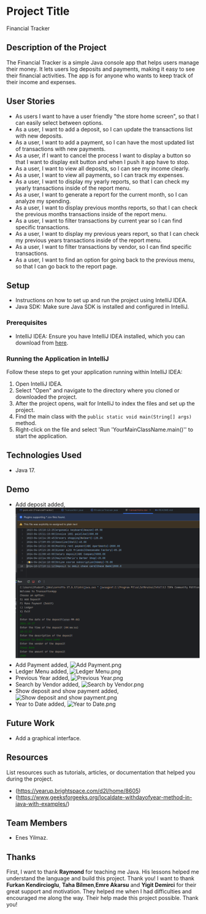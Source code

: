 # Project Title
Financial Tracker

## Description of the Project
The Financial Tracker is a simple Java console app that helps users manage their money.
It lets users log deposits and payments, making it easy to see their financial activities.
The app is for anyone who wants to keep track of their income and expenses.


## User Stories
- As users I want to have a user friendly "the store home screen", so that I can easily select between options.
- As a user, I want to add a deposit, so I can update the transactions list with new deposits.
- As a user, I want to add a payment, so I can have the most updated list of transactions with new payments.
- As a user, if I want to cancel the process I want to display a button so that I want to display exit button and when I push it app have to stop.
- As a user, I want to view all deposits, so I can see my income clearly.
- As a user, I want to view all payments, so I can track my expenses.
- As a user, I want to display my yearly reports, so that I can check my yearly transactions inside of the report menu.
- As a user, I want to generate a report for the current month, so I can analyze my spending.
- As a user, I want to display previous months reports, so that I can check the previous months transactions inside of the report menu.
- As a user, I want to filter transactions by current year so I can find specific transactions.
- As a user, I want to display my previous years report, so that I can check my previous years transactions inside of the report menu.
- As a user, I want to filter transactions by vendor, so I can find specific transactions.
- As a user, I want to find an option for going back to the previous menu, so that I can go back to the report page.


## Setup
- Instructions on how to set up and run the project using IntelliJ IDEA.
- Java SDK: Make sure Java SDK is installed and configured in IntelliJ.

### Prerequisites
- IntelliJ IDEA: Ensure you have IntelliJ IDEA installed, which you can download from [here](https://www.jetbrains.com/idea/download/).

### Running the Application in IntelliJ

Follow these steps to get your application running within IntelliJ IDEA:

1. Open IntelliJ IDEA.
2. Select "Open" and navigate to the directory where you cloned or downloaded the project.
3. After the project opens, wait for IntelliJ to index the files and set up the project.
4. Find the main class with the `public static void main(String[] args)` method.
5. Right-click on the file and select 'Run 'YourMainClassName.main()'' to start the application.

## Technologies Used

- Java 17.

## Demo
- Add deposit added,![Add-deposit.png](imgs%2FAdd-deposit.png)
- Add Payment added, ![Add Payment.png](imgs%2FAdd%20Payment.png)
- Ledger Menu added, ![Ledger Menu.png](imgs%2FLedger%20Menu.png)
- Previous Year added, ![Previous Year.png](imgs%2FPrevious%20Year.png)
- Search by Vendor added, ![Search by Vendor.png](imgs%2FSearch%20by%20Vendor.png)
- Show deposit and show payment added,![Show deposit and show payment.png](imgs%2FShow%20deposit%20and%20show%20payment.png)
- Year to Date added, ![Year to Date.png](imgs%2FYear%20to%20Date.png)




## Future Work

- Add a graphical interface.

## Resources

List resources such as tutorials, articles, or documentation that helped you during the project.

- (https://yearup.brightspace.com/d2l/home/8605)
- (https://www.geeksforgeeks.org/localdate-withdayofyear-method-in-java-with-examples/)

## Team Members

- Enes Yilmaz.

## Thanks

First, I want to thank **Raymond** for teaching me Java.
His lessons helped me understand the language and build this project.
Thank you!
I want to thank **Furkan Kendircioglu**, **Taha Bilmen**,**Emre Akarsu** and **Yigit Demirci**
for their great support and motivation.
They helped me when I had difficulties and encouraged me along the way.
Their help made this project possible.
Thank you!